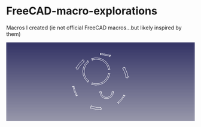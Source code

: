 # FreeCAD-macro-explorations
Macros I created (ie not official FreeCAD macros...but likely inspired by them)


![Sketch example](https://github.com/spanner888/FreeCAD-macro-explorations/blob/master/CurvedSlot/curvedSlot1.png)
